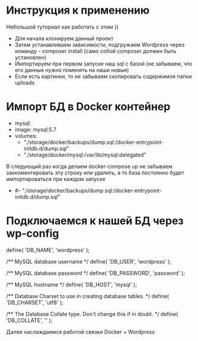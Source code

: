 # Инструкция к применению #

Небольшой туториал как работать с этим ))

* Для начала клонируем данный проект
* Затем устанавливаем зависимости, подгружаем Wordpress через команду - composer install (само собой composer должен быть установлен)
* Импортируем при первом запуске наш sql с базой (не забываем, что его данные нужно поменять на наши новые)
* Если есть картинки, то не забываем скопировать содержимое папки uploads 

# Импорт БД в Docker контейнер #

 * mysql:
 *   image: mysql:5.7
 *    volumes:
      - "./storage/docker/backups/dump.sql:/docker-entrypoint-initdb.d/dump.sql"
      - "./storage/docker/mysql:/var/lib/mysql:delegated"

В следующий раз когда делаем docker-compose up не забываем заккоментировать эту строку или удалить, а то база постоянно будет импортироваться при каждом запуске
 * #- "./storage/docker/backups/dump.sql:/docker-entrypoint-initdb.d/dump.sql"
  
# Подключаемся к нашей БД через wp-config #

define( 'DB_NAME', 'wordpress' );

/** MySQL database username */
define( 'DB_USER', 'wordpress' );

/** MySQL database password */
define( 'DB_PASSWORD', 'password' );

/** MySQL hostname */
define( 'DB_HOST', 'mysql' );

/** Database Charset to use in creating database tables. */
define( 'DB_CHARSET', 'utf8' );

/** The Database Collate type. Don't change this if in doubt. */
define( 'DB_COLLATE', '' );  
  
Далее наслаждаемся работой связки Docker + Wordpress

